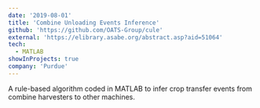 ```yaml
---
date: '2019-08-01'
title: 'Combine Unloading Events Inference'
github: 'https://github.com/OATS-Group/cule'
external: 'https://elibrary.asabe.org/abstract.asp?aid=51064'
tech:
  - MATLAB
showInProjects: true
company: 'Purdue'
---
```


A rule-based algorithm coded in MATLAB to infer crop transfer events from
combine harvesters to other machines.
